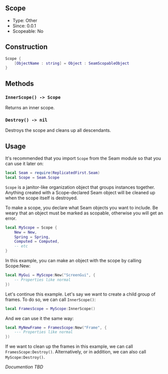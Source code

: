 ## Scope
* Type: Other
* Since: 0.0.1
* Scopeable: No

## Construction
```lua
Scope {
    [ObjectName : string] = Object : SeamScopableObject
}
```

## Methods
### `InnerScope() -> Scope`
Returns an inner scope.

### `Destroy() -> nil`
Destroys the scope and cleans up all descendants.

## Usage
It's recommended that you import `Scope` from the Seam module so that you can use it later on:

```lua
local Seam = require(ReplicatedFirst.Seam)
local Scope = Seam.Scope
```

`Scope` is a janitor-like organization object that groups instances together. Anything created with a Scope-declared Seam object will be cleaned up when the scope itself is destroyed.

To make a scope, you declare what Seam objects you want to include. Be weary that an object must be marked as scopable, otherwise you will get an error.

```lua
local MyScope = Scope {
    New = New,
    Spring = Spring,
    Computed = Computed,
    -- etc
}
```

In this example, you can make an object with the scope by calling Scope:New:

```lua
local MyGui = MyScope:New("ScreenGui", {
    -- Properties like normal
})
```

Let's continue this example. Let's say we want to create a child group of frames. To do so, we can call `InnerScope()`:

```lua
local FramesScope = MyScope:InnerScope()
```

And we can use it the same way:

```lua
local MyNewFrame = FramesScope:New("Frame", {
    --- Properties like normal
})
```

If we want to clean up the frames in this example, we can call `FramesScope:Destroy()`. Alternatively, or in addition, we can also call `MyScope:Destroy()`.

*Documention TBD*